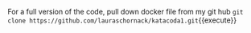 For a full version of the code, pull down docker file from my git hub
`git clone https://github.com/lauraschornack/katacoda1.git`{{execute}}